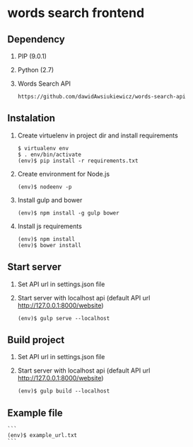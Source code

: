 words search frontend
===================
## Dependency

1. PIP (9.0.1)
2. Python (2.7)
3. Words Search API

    ```
    https://github.com/dawidAwsiukiewicz/words-search-api
    ```

## Instalation

1. Create virtuelenv in project dir and install requirements

    ```
    $ virtualenv env
    $ . env/bin/activate
    (env)$ pip install -r requirements.txt
    ```

2. Create environment for Node.js

    ```
    (env)$ nodeenv -p
    ```

3. Install gulp and bower

    ```
    (env)$ npm install -g gulp bower
    ```

4. Install js requirements

    ```
    (env)$ npm install
    (env)$ bower install
    ```

## Start server

1. Set API url in settings.json file

2. Start server with localhost api (default API url http://127.0.0.1:8000/website)

    ```
    (env)$ gulp serve --localhost
    ```


## Build project

1. Set API url in settings.json file

2. Start server with localhost api (default API url http://127.0.0.1:8000/website)

    ```
    (env)$ gulp build --localhost
    ```

## Example file

    ```
    (env)$ example_url.txt
    ```
